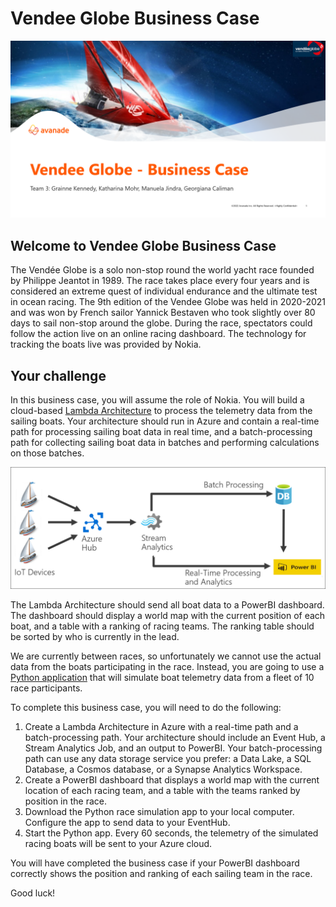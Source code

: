 # Vendee Globe Business Case

![Vendee Globe Image](https://github.com/GrainneKennedy/VendeeGlobeBusinessCase/blob/main/Intro2.png?raw=true)

## Welcome to Vendee Globe Business Case

The Vendée Globe is a solo non-stop round the world yacht
race founded by Philippe Jeantot in 1989. The race takes place
every four years and is considered an extreme quest of
individual endurance and the ultimate test in ocean racing.
The 9th edition of the Vendee Globe was held in 2020-2021
and was won by French sailor Yannick Bestaven who took
slightly over 80 days to sail non-stop around the globe.
During the race, spectators could follow the action live on an
online racing dashboard. The technology for tracking the boats
live was provided by Nokia.

## Your challenge

In this business case, you will assume the role of Nokia. You will build a cloud-based [Lambda Architecture](https://en.wikipedia.org/wiki/Lambda_architecture) to process the telemetry data from the sailing boats. Your architecture should run in Azure and contain a real-time path for processing sailing boat data in real time, and a batch-processing path for collecting sailing boat data in batches and performing calculations on those batches. 

![Lambda Architecture](https://github.com/GrainneKennedy/VendeeGlobeBusinessCase/blob/main/lambda_architecture.png?raw=true)

The Lambda Architecture should send all boat data to a PowerBI dashboard. The dashboard should display a world map with the current position of each boat, and a table with a ranking of racing teams. The ranking table should be sorted by who is currently in the lead. 

We are currently between races, so unfortunately we cannot use the actual data from the boats participating in the race. Instead, you are going to use a [Python application](./race_simulator.py) that will simulate boat telemetry data from a fleet of 10 race participants. 

To complete this business case, you will need to do the following:

1. Create a Lambda Architecture in Azure with a real-time path and a batch-processing path. Your architecture should include an Event Hub, a Stream Analytics Job, and an output to PowerBI. Your batch-processing path can use any data storage service you prefer: a Data Lake, a SQL Database, a Cosmos database, or a Synapse Analytics Workspace.
2. Create a PowerBI dashboard that displays a world map with the current location of each racing team, and a table with the teams ranked by position in the race.
3. Download the Python race simulation app to your local computer. Configure the app to send data to your EventHub.
4. Start the Python app. Every 60 seconds, the telemetry of the simulated racing boats will be sent to your Azure cloud.

You will have completed the business case if your PowerBI dashboard correctly shows the position and ranking of each sailing team in the race.

Good luck!

